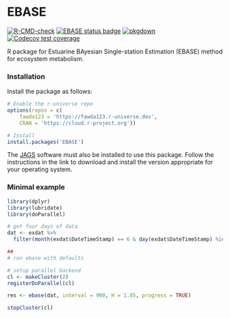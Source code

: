 
# EBASE

<!-- badges: start -->
[![R-CMD-check](https://github.com/fawda123/EBASE/actions/workflows/R-CMD-check.yaml/badge.svg)](https://github.com/fawda123/EBASE/actions/workflows/R-CMD-check.yaml)
[![EBASE status badge](https://fawda123.r-universe.dev/badges/EBASE)](https://fawda123.r-universe.dev)
[![pkgdown](https://github.com/fawda123/EBASE/workflows/pkgdown/badge.svg)](https://github.com/fawda123/EBASE/actions)
[![Codecov test coverage](https://codecov.io/gh/fawda123/EBASE/branch/main/graph/badge.svg)](https://app.codecov.io/gh/fawda123/EBASE?branch=main)
<!-- badges: end -->

R package for Estuarine BAyesian Single-station Estimation (EBASE) method for ecosystem metabolism.

### Installation

Install the package as follows:

``` r
# Enable the r-universe repo
options(repos = c(
    fawda123 = 'https://fawda123.r-universe.dev',
    CRAN = 'https://cloud.r-project.org'))

# Install
install.packages('EBASE')
```

The [JAGS](https://mcmc-jags.sourceforge.io/) software must also be installed to use this package.  Follow the instructions in the link to download and install the version appropriate for your operating system.   

### Minimal example

``` r
library(dplyr)
library(lubridate)
library(doParallel)

# get four days of data
dat <- exdat %>%
  filter(month(exdat$DateTimeStamp) == 6 & day(exdat$DateTimeStamp) %in% 1:4)

##
# run ebase with defaults

# setup parallel backend
cl <- makeCluster(2)
registerDoParallel(cl)

res <- ebase(dat, interval = 900, H = 1.85, progress = TRUE)

stopCluster(cl)
```

